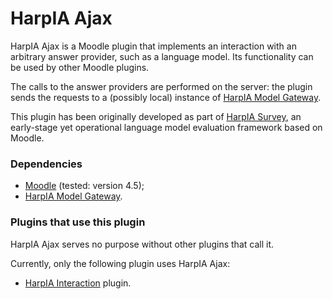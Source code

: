 # HarpIA Ajax

HarpIA Ajax is a Moodle plugin that implements
an interaction with an arbitrary answer provider,
such as a language model. Its functionality can be used by 
other Moodle plugins. 

The calls to the answer providers are
performed on the server: the plugin sends the requests
to a (possibly local) instance of
[HarpIA Model Gateway](https://github.com/C4AI/HarpIA_Model_Gateway).

This plugin has been originally developed as part of
[HarpIA Survey](https://github.com/C4AI/HarpIA_Survey/),
an early-stage yet operational language model evaluation framework
based on Moodle.

### Dependencies 

- [Moodle](https://moodle.org/) (tested: version 4.5);
- [HarpIA Model Gateway](https://github.com/C4AI/HarpIA_Model_Gateway).

### Plugins that use this plugin

HarpIA Ajax serves no purpose without other plugins that call it. 

Currently, only the following plugin uses HarpIA Ajax:

- [HarpIA Interaction](https://github.com/C4AI/moodle-datafield_harpiainteraction) plugin.
